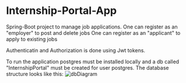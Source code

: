 # Internship-Portal-App
Spring-Boot project to manage job applications.
One can register as an "employer" to post and delete jobs
One can register as an "applicant" to apply to existing jobs

Authenticatin and Authorization is done using Jwt tokens.

To run the application postgres must be installed locally and a db called "InternshipPortal" must be created for user postgres.
The database structure looks like this:
![dbDiagram](https://github.com/mihaitataru/Internship-Portal-App/assets/96471978/4b027840-a110-4ffd-aa7f-61adfa2a618b)
